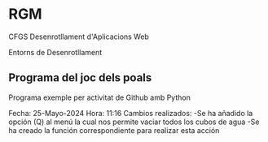 # RGM

CFGS Desenrotllament d'Aplicacions Web

Entorns de Desenrotllament

## Programa del joc dels poals

Programa exemple per activitat de Github amb Python

Fecha: 25-Mayo-2024
Hora: 11:16
Cambios realizados: 
    -Se ha añadido la opción (Q) al menú la cual nos permite vaciar todos los cubos de agua
    -Se ha creado la función correspondiente para realizar esta acción